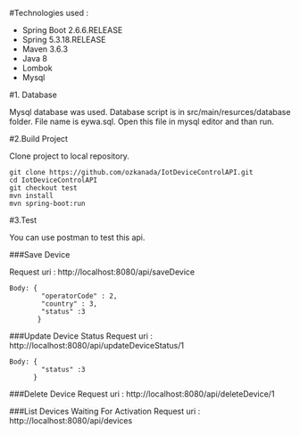 #Technologies used :

 - Spring Boot 2.6.6.RELEASE
 - Spring 5.3.18.RELEASE
 - Maven 3.6.3
 - Java 8
 - Lombok
 - Mysql


#1. Database

Mysql database was used. Database script is in src/main/resurces/database folder.
File name is eywa.sql. Open this file in mysql editor and than run.

#2.Build Project

Clone project to local repository.

```
git clone https://github.com/ozkanada/IotDeviceControlAPI.git
cd IotDeviceControlAPI
git checkout test
mvn install
mvn spring-boot:run
```

#3.Test

You can use postman to test this api.  

###Save Device

Request uri : http://localhost:8080/api/saveDevice

```
Body: { 
        "operatorCode" : 2,
        "country" : 3,
        "status" :3  
       }
```

###Update Device Status
Request uri : http://localhost:8080/api/updateDeviceStatus/1

```
Body: { 
        "status" :3 
      }
```

###Delete Device
Request uri : http://localhost:8080/api/deleteDevice/1

###List Devices Waiting For Activation
Request uri : http://localhost:8080/api/devices
